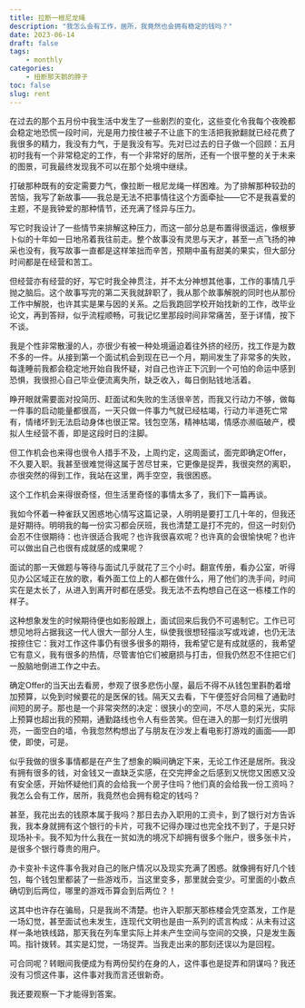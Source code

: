 ```yaml
---
title: 拉断一根尼龙绳
description: "我怎么会有工作，居所，我竟然也会拥有稳定的钱吗？"
date: 2023-06-14
draft: false
tags: 
    - monthly
categories: 
    - 扭断那天鹅的脖子
toc: false
slug: rent
---
```


在过去的那个五月份中我生活中发生了一些剧烈的变化，这些变化令我每个夜晚都会稳定地恐慌一段时间，光是用力按住被子不让底下的生活把我掀翻就已经花费了我很多的精力，我没有力气，于是我没有写。先对已过去的日子做一个回顾：五月初时我有一个非常稳定的工作，有一个非常好的居所，还有一个很平整的关于未来的图景，可我最终发现我不可以在那个处境中继续。

打破那种既有的安定需要力气，像拉断一根尼龙绳一样困难。为了排解那种较劲的苦恼，我写了新故事——我总是无法不把事情往这个方面牵扯——它不是我喜爱的主题，不是我钟爱的那种情节，还充满了怪异与压力。

写它时我设计了一些情节来排解这种压力，而这一部分总是布置得很遥远，像根萝卜似的十年如一日地吊着我往前走。整个故事没有灵思与天才，甚至一点飞扬的神采也没有，我写故事一直都是这样笨拙而辛苦，预期中虽有甜美的果实，但大部分时间都是在经营和苦工。

但经营亦有经营的好，写它时我全神贯注，并不太分神想其他事，工作的事情几乎抛之脑后。这个故事写完的第二天我就辞职了，我从那个故事解脱的同时也从那份工作中解脱，也许其实是果与因的关系。之后我跑回学校开始找新的工作，改毕业论文，再到答辩，似乎流程顺畅，可我记忆里那段时间非常痛苦，至于详情，按下不谈。

我是个性非常散漫的人，亦很少有被一种处境逼迫着往外挤的经历，找工作是为数不多的一件。从接到第一个面试机会到现在已一个月，期间发生了非常多的失败，每逢睡前我都会稳定地开始自我怀疑，对自己也许正下沉到一个可怕的命运中感到恐惧，我很担心自己毕业便流离失所，缺乏收入，每日倒贴钱地活着。

睁开眼就需要面对投简历、赶面试和失败的生活很辛苦，而我又行动力不够，做每一件事的启动能量都很高，一天只做一件事力气就已经枯竭，行动力半道死亡常有，情绪坏到无法启动身体也很正常。钱包空荡，精神枯竭，情感亦濒临破产，模拟人生经营不善，即是这段时日的注脚。

但工作机会也来得也很令人措手不及，上周约定，这周面试，面完即确定Offer，不久要入职。我甚至很难觉得这属于苦尽甘来，它更像是捉弄，我很突然的离职，亦很突然的得到工作，我站在这里，两手空空，我很困惑。

这个工作机会来得很奇怪，但生活里奇怪的事情太多了，我们下一篇再谈。

我如今怀着一种雀跃又困惑地心情写这篇记录，人明明是要打工几十年的，但我还是好期待。明明我的每一份实习都会厌班，我也清楚工是打不完的，但这一时刻仍会忍不住很期待：也许很适合我呢？也许我很喜欢呢？也许真的会很愉快呢？也许可以做出自己也很有成就感的成果呢？

面试的那一天做题与等待与面试几乎就花了三个小时。翻宣传册，看办公室，听得见办公区域正在放的歌，看外面工位上的人都在做什么，用了他们的洗手间，时间实在是太长了，从进入到离开时都在感受。我无法不去构想自己在这一栋楼工作的样子。

这种想象发生的时候期待便也如影般跟上，面试回来后我仍不可遏制它。工作已可想见地将占据我这一代人很大一部分人生，纵使我很想轻描淡写或戏谑，也仍无法按捺住它：我对工作这件事仍有很多很多的期待，我希望它是有成就感的，我希望它有意义，我有很多的热情，尽管害怕它们被磨损与打击，但我仍然忍不住把它们一股脑地倒进工作之中去。

确定Offer的当天出去看房，参观了很多悲伤小屋，最后不得不从钱包里斟酌着增加预算，以免到时候要花的是医保的钱。隔天又去看，下午便签好合同租了通勤时间短的房子。那也是一个非常突然的决定：很狭小的空间，不尽人意的采光，实际上预算也超出我的预期，通勤路线也令人有些苦笑。但在进入的那一刻灯光很明亮，一面空白的墙，令我忽然构想出了与朋友在沙发上看电影打游戏的画面——即使，即使，可是。

似乎我做的很多事情都是在产生了想象的瞬间确定下来，无论工作还是居所。我没有拥有很多的钱，对金钱又一直缺乏实感，在交完押金之后感到又恍惚又困惑又没有安全感，开始怀疑他们真的会给我一个房子住吗？他们真的会给我一份工资吗？我怎么会有工作，居所，我竟然也会拥有稳定的钱吗？

甚至，我花出去的钱原本属于我吗？那日去办入职用的工资卡，到了银行对方告诉我，我本身就拥有这个银行的卡片，可我不记得办理过也完全找不到了，于是只好现场补卡。我不知为什么我在一贫如洗的境况下却拥有很多个账户，很多张卡片，是很多个银行尊贵的用户。

办卡变补卡这件事令我对自己的账户情况以及现实充满了困惑。就像拥有好几个钱包，每个钱包里都装了一些游戏币，当这里变多，那里就会变少。可里面的小数点确切到后两位，哪里的游戏币算会到后两位？！

这其中也许存在骗局，只是我尚不清楚。也许入职那天那栋楼会凭空蒸发，工作是一场幻觉，甚至面试也未发生，连现代文明也是由一系列的谎言构成：从未有过这样一条地铁线路，那天我在列车里实际上并未产生空间与空间的交换，只是发生轰鸣。指针拨转。其实是幻觉，一场捉弄。当我走出来的那刻还误以为是回程。

可合同呢？转眼间我便成为有两份契约在身的人，这件事也是捉弄和阴谋吗？我还没有习惯这件事，这件事对我而言还很新奇。

我还要观察一下才能得到答案。